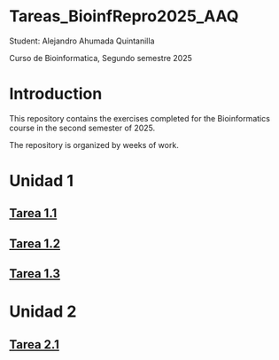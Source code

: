 # Tareas_BioinfRepro2025_AAQ

Student: Alejandro Ahumada Quintanilla

Curso de Bioinformatica, Segundo semestre 2025

# Introduction

This repository contains the exercises completed for the Bioinformatics course in the second semester of 2025.

The repository is organized by weeks of work.

# Unidad 1

## [Tarea 1.1](./Unidad_1/Tarea_1.1)

## [Tarea 1.2](./Unidad_1/Tarea_1.2)

## [Tarea 1.3](./Unidad_1/Tarea_1.3)

# Unidad 2

## [Tarea 2.1](./Unidad_2/Tarea_2.1)
